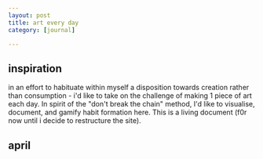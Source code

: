 ```yaml
---
layout: post
title: art every day
category: [journal]

---
```


## inspiration
in an effort to habituate within myself a disposition towards creation rather than consumption - i'd like to take on the challenge of making 1 piece of art each day. In spirit of the "don't break the chain" method, I'd like to visualise, document, and gamify habit formation here. This is a living document (f0r now until i decide to restructure the site).

## april


